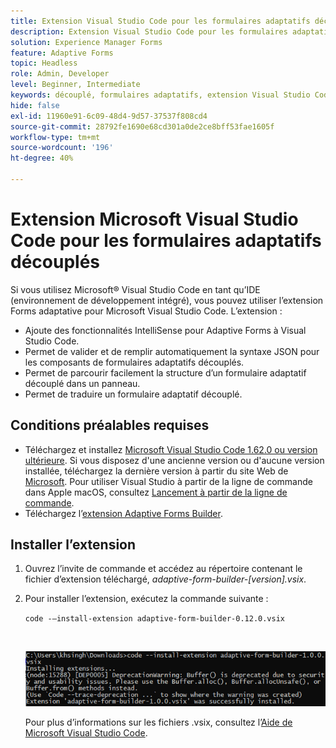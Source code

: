 ```yaml
---
title: Extension Visual Studio Code pour les formulaires adaptatifs découplés
description: Extension Visual Studio Code pour les formulaires adaptatifs découplés
solution: Experience Manager Forms
feature: Adaptive Forms
topic: Headless
role: Admin, Developer
level: Beginner, Intermediate
keywords: découplé, formulaires adaptatifs, extension Visual Studio Code
hide: false
exl-id: 11960e91-6c09-48d4-9d57-37537f808cd4
source-git-commit: 28792fe1690e68cd301a0de2ce8bff53fae1605f
workflow-type: tm+mt
source-wordcount: '196'
ht-degree: 40%

---
```


# Extension Microsoft Visual Studio Code pour les formulaires adaptatifs découplés

Si vous utilisez Microsoft® Visual Studio Code en tant qu’IDE (environnement de développement intégré), vous pouvez utiliser l’extension Forms adaptative pour Microsoft Visual Studio Code. L’extension :

* Ajoute des fonctionnalités IntelliSense pour Adaptive Forms à Visual Studio Code.
* Permet de valider et de remplir automatiquement la syntaxe JSON pour les composants de formulaires adaptatifs découplés.
* Permet de parcourir facilement la structure d’un formulaire adaptatif découplé dans un panneau.
* Permet de traduire un formulaire adaptatif découplé.

<!-- 

The extension o easily navigate the structure 

Adobe provides an extension for Microsoft&reg; Visual Studio Code to make it easier for you to navigate structure and develop Headless adaptive forms in Visual Studio Code. The extension adds Adaptive Forms related IntelliSense capabilities and helps auto-complete Headless adaptive forms JSON syntax. It also adds a panel, titled Forms Tree, to help navigate structure of Headless adaptive form. 

-->

## Conditions préalables requises

* Téléchargez et installez [Microsoft Visual Studio Code 1.62.0 ou version ultérieure](https://code.visualstudio.com/docs/supporting/FAQ#_how-do-i-find-the-version). Si vous disposez d&#39;une ancienne version ou d&#39;aucune version installée, téléchargez la dernière version à partir du site Web de [Microsoft](https://code.visualstudio.com/docs/setup/setup-overview). Pour utiliser Visual Studio à partir de la ligne de commande dans Apple macOS, consultez [Lancement à partir de la ligne de commande](https://code.visualstudio.com/docs/setup/mac#_launching-from-the-command-line).
* Téléchargez l’[extension Adaptive Forms Builder](/help/assets/adaptive-form-builder-0.12.0.vsix).

## Installer l’extension

1. Ouvrez l’invite de commande et accédez au répertoire contenant le fichier d’extension téléchargé, *adaptive-form-builder-[version].vsix*.

1. Pour installer l’extension, exécutez la commande suivante :

   `code -–install-extension adaptive-form-builder-0.12.0.vsix`

   <br>

   ![Installation de l’extension](/help/assets/install-extension.png)


   Pour plus d’informations sur les fichiers .vsix, consultez l’[Aide de Microsoft Visual Studio Code](https://code.visualstudio.com/docs/configure/extensions/extension-marketplace#_install-from-a-vsix).
